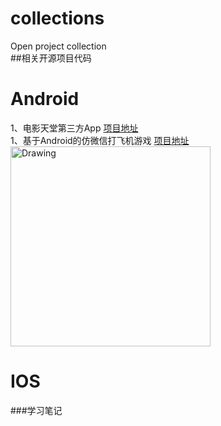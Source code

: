 # collections
Open project collection<br>
##相关开源项目代码
# Android
1、电影天堂第三方App  [项目地址](https://github.com/biezhihua/DYTT) <br>
1、基于Android的仿微信打飞机游戏  [项目地址](https://github.com/iSpring/GamePlane/) <br>
<img src="https://github.com/iSpring/GamePlane/raw/master/screenshot.gif" alt="Drawing" width="320px" /><br>

# IOS
###学习笔记
